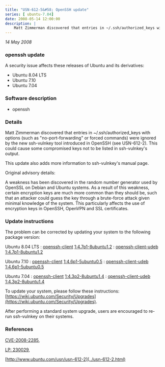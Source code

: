 ```yaml
---
title: "USN-612-5&#58; OpenSSH update"
series: [ ubuntu-7.04]
date: 2008-05-14 12:00:00
description: |
    Matt Zimmerman discovered that entries in ~/.ssh/authorized_keys with options (such as &quot;no-port-forwarding&quot; or forced commands) were ignored by the new ssh-vulnkey tool introduced in OpenSSH (see USN-612-2). This could cause some compromised keys not to be listed in ssh-vulnkey&#39;s output.
--- 
```

 
 

*14 May 2008*

### openssh update

A security issue affects these releases of Ubuntu and its derivatives:

* Ubuntu 8.04 LTS
* Ubuntu 7.10
* Ubuntu 7.04

### Software description

* openssh 

### Details

Matt Zimmerman discovered that entries in ~/.ssh/authorized_keys with options (such as &quot;no-port-forwarding&quot; or forced commands) were ignored by the new ssh-vulnkey tool introduced in OpenSSH (see USN-612-2). This could cause some compromised keys not to be listed in ssh-vulnkey&#39;s output.

This update also adds more information to ssh-vulnkey&#39;s manual page.

Original advisory details:

 A weakness has been discovered in the random number generator used by OpenSSL on Debian and Ubuntu systems. As a result of this weakness, certain encryption keys are much more common than they should be, such that an attacker could guess the key through a brute-force attack given minimal knowledge of the system. This particularly affects the use of encryption keys in OpenSSH, OpenVPN and SSL certificates. 

### Update instructions

The problem can be corrected by updating your system to the following package version:

Ubuntu 8.04 LTS
 : [openssh-client](https://launchpad.net/ubuntu/+source/openssh) <span> [1:4.7p1-8ubuntu1.2](https://launchpad.net/ubuntu/+source/openssh/1:4.7p1-8ubuntu1.2) </span> 
 : [openssh-client-udeb](https://launchpad.net/ubuntu/+source/openssh) <span> [1:4.7p1-8ubuntu1.2](https://launchpad.net/ubuntu/+source/openssh/1:4.7p1-8ubuntu1.2) </span> 

Ubuntu 7.10
 : [openssh-client](https://launchpad.net/ubuntu/+source/openssh) <span> [1:4.6p1-5ubuntu0.5](https://launchpad.net/ubuntu/+source/openssh/1:4.6p1-5ubuntu0.5) </span> 
 : [openssh-client-udeb](https://launchpad.net/ubuntu/+source/openssh) <span> [1:4.6p1-5ubuntu0.5](https://launchpad.net/ubuntu/+source/openssh/1:4.6p1-5ubuntu0.5) </span> 

Ubuntu 7.04
 : [openssh-client](https://launchpad.net/ubuntu/+source/openssh) <span> [1:4.3p2-8ubuntu1.4](https://launchpad.net/ubuntu/+source/openssh/1:4.3p2-8ubuntu1.4) </span> 
 : [openssh-client-udeb](https://launchpad.net/ubuntu/+source/openssh) <span> [1:4.3p2-8ubuntu1.4](https://launchpad.net/ubuntu/+source/openssh/1:4.3p2-8ubuntu1.4) </span> 

To update your system, please follow these instructions: [https://wiki.ubuntu.com/Security/Upgrades](https://wiki.ubuntu.com/Security/Upgrades).

After performing a standard system upgrade, users are encouraged to re-run ssh-vulnkey on their systems. 

### References

 
 [CVE-2008-2285](http://people.ubuntu.com/~ubuntu-security/cve/CVE-2008-2285), 

 [LP: 230029](https://launchpad.net/bugs/230029), 

 [http://www.ubuntu.com/usn/usn-612-2](../usn-612-2.html)
 

